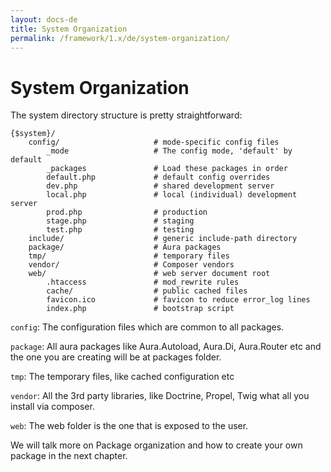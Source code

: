 ```yaml
---
layout: docs-de
title: System Organization
permalink: /framework/1.x/de/system-organization/
---
```


# System Organization #

The system directory structure is pretty straightforward:

    {$system}/
        config/                     # mode-specific config files
            _mode                   # The config mode, 'default' by default
            _packages               # Load these packages in order
            default.php             # default config overrides
            dev.php                 # shared development server
            local.php               # local (individual) development server
            prod.php                # production
            stage.php               # staging
            test.php                # testing
        include/                    # generic include-path directory
        package/                    # Aura packages
        tmp/                        # temporary files
        vendor/                     # Composer vendors
        web/                        # web server document root
            .htaccess               # mod_rewrite rules
            cache/                  # public cached files
            favicon.ico             # favicon to reduce error_log lines
            index.php               # bootstrap script


`config`: The configuration files which are common to all packages.

`package`: All aura packages like Aura.Autoload, Aura.Di, Aura.Router
etc and the one you are creating will be at packages folder.

`tmp`: The temporary files, like cached configuration etc

`vendor`: All the 3rd party libraries, like Doctrine, Propel, Twig
what all you install via composer.

`web`: The web folder is the one that is exposed to the user.

We will talk more on Package organization and how to create your own
package in the next chapter.
